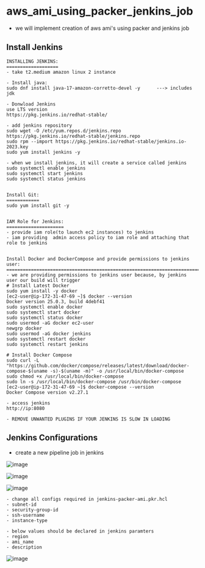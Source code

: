 # aws_ami_using_packer_jenkins_job

- we will implement creation of aws ami's using packer and jenkins job

## Install Jenkins

```
INSTALLING JENKINS:
===================
- take t2.medium amazon linux 2 instance

- Install java:
sudo dnf install java-17-amazon-corretto-devel -y      ---> includes jdk

- Donwload Jenkins
use LTS version
https://pkg.jenkins.io/redhat-stable/

- add jenkins repository
sudo wget -O /etc/yum.repos.d/jenkins.repo https://pkg.jenkins.io/redhat-stable/jenkins.repo
sudo rpm --import https://pkg.jenkins.io/redhat-stable/jenkins.io-2023.key
sudo yum install jenkins -y

- when we install jenkins, it will create a service called jenkins
sudo systemctl enable jenkins
sudo systemctl start jenkins
sudo systemctl status jenkins


Install Git:
============
sudo yum install git -y


IAM Role for Jenkins:
=====================
- provide iam role(to launch ec2 instances) to jenkins
- iam providing  admin access policy to iam role and attaching that role to jenkins


Install Docker and DockerCompose and provide permissions to jenkins user:
==========================================================================
- we are providing permissions to jenkins user because, by jenkins user our build will trigger
# Install Latest Docker
sudo yum install -y docker
[ec2-user@ip-172-31-47-69 ~]$ docker --version
Docker version 25.0.3, build 4debf41
sudo systemctl enable docker 
sudo systemctl start docker
sudo systemctl status docker
sudo usermod -aG docker ec2-user
newgrp docker
sudo usermod -aG docker jenkins
sudo systemctl restart docker
sudo systemctl restart jenkins

# Install Docker Compose
sudo curl -L "https://github.com/docker/compose/releases/latest/download/docker-compose-$(uname -s)-$(uname -m)" -o /usr/local/bin/docker-compose
sudo chmod +x /usr/local/bin/docker-compose
sudo ln -s /usr/local/bin/docker-compose /usr/bin/docker-compose
[ec2-user@ip-172-31-47-69 ~]$ docker-compose --version
Docker Compose version v2.27.1

- access jenkins
http://ip:8080

- REMOVE UNWANTED PLUGINS IF YOUR JENKINS IS SLOW IN LOADING 
```

## Jenkins Configurations

- create a new pipeline job in jenkins

![image](https://github.com/vijay2181/aws_ami_using_jenkins_packer/assets/66196388/2e5148c9-7f47-4b86-abe9-8292c076f0bd)

![image](https://github.com/vijay2181/aws_ami_using_jenkins_packer/assets/66196388/c507ef8e-124f-4fae-be9e-e8df8bada9fa)

![image](https://github.com/vijay2181/aws_ami_using_jenkins_packer/assets/66196388/bf5ba311-54e4-4379-86d3-aa66f7d6b24e)

```
- change all configs required in jenkins-packer-ami.pkr.hcl
- subnet-id
- security-group-id
- ssh-username
- instance-type

- below values should be declared in jenkins paramters
- region
- ami_name
- description
```

![image](https://github.com/vijay2181/aws_ami_using_jenkins_packer/assets/66196388/5822cef9-b952-49f7-ad20-41ee8ff6f8be)





